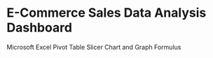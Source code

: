 # E-Commerce Sales Data Analysis Dashboard
   Microsoft Excel
   Pivot Table
   Slicer
   Chart and Graph
   Formulus

